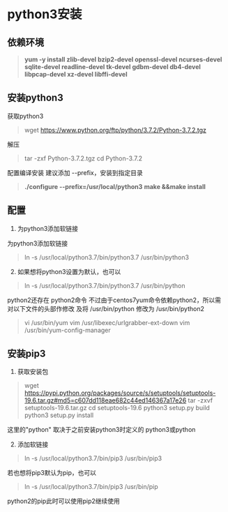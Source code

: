 # python3安装
## 依赖环境

>**yum -y install zlib-devel bzip2-devel openssl-devel ncurses-devel sqlite-devel readline-devel tk-devel gdbm-devel db4-devel libpcap-devel xz-devel libffi-devel**

## 安装python3
获取python3

>wget https://www.python.org/ftp/python/3.7.2/Python-3.7.2.tgz

解压

>tar -zxf Python-3.7.2.tgz
>cd Python-3.7.2

配置编译安装
建议添加 --prefix，安装到指定目录

>**./configure --prefix=/usr/local/python3**
>**make &&make install**

## 配置

 1. 为python3添加软链接
 
为python3添加软链接

>ln -s /usr/local/python3.7/bin/python3.7 /usr/bin/python3
 
 2. 如果想将python3设置为默认，也可以
 
>ln -s /usr/local/python3.7/bin/python3.7 /usr/bin/python

python2还存在 python2命令
不过由于centos7yum命令依赖python2，所以需对以下文件的头部作修改
及将 /usr/bin/python 修改为 /usr/bin/python2

>vi /usr/bin/yum
>vim /usr/libexec/urlgrabber-ext-down
>vim /usr/bin/yum-config-manager

## 安装pip3

 1. 获取安装包
 
>wget https://pypi.python.org/packages/source/s/setuptools/setuptools-19.6.tar.gz#md5=c607dd118eae682c44ed146367a17e26
>tar -zxvf setuptools-19.6.tar.gz 
>cd setuptools-19.6
>python3 setup.py build 
>python3 setup.py install

这里的"python" 取决于之前安装python3时定义的 python3或python
 
 2. 添加软链接
 
>ln -s /usr/local/python3.7/bin/pip3 /usr/bin/pip3

若也想将pip3默认为pip，也可以

>ln -s /usr/local/python3.7/bin/pip3 /usr/bin/pip

python2的pip此时可以使用pip2继续使用
